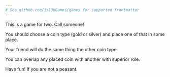 ```yaml
---
# See github.com/js13kGames/games for supported frontmatter
---
```

This is a game for two. Call someone!

You should choose a coin type (gold or silver) and place one of that in some place.

Your friend will do the same thing the other coin type.

You can overlap any placed coin with another with superior role.

Have fun! If you are not a peasant.